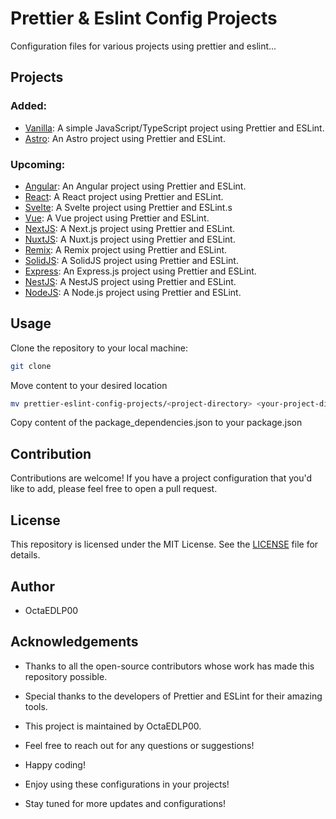 # Prettier & Eslint Config Projects

Configuration files for various projects using prettier and eslint...

## Projects

### Added:

- [Vanilla](./vanilla): A simple JavaScript/TypeScript project using Prettier and ESLint.
- [Astro](./astro): An Astro project using Prettier and ESLint.

### Upcoming:

- [Angular](./angular): An Angular project using Prettier and ESLint.
- [React](./react): A React project using Prettier and ESLint.
- [Svelte](./svelte): A Svelte project using Prettier and ESLint.s
- [Vue](./vue): A Vue project using Prettier and ESLint.
- [NextJS](./nextjs): A Next.js project using Prettier and ESLint.
- [NuxtJS](./nuxtjs): A Nuxt.js project using Prettier and ESLint.
- [Remix](./remix): A Remix project using Prettier and ESLint.
- [SolidJS](./solidjs): A SolidJS project using Prettier and ESLint.
- [Express](./express): An Express.js project using Prettier and ESLint.
- [NestJS](./nestjs): A NestJS project using Prettier and ESLint.
- [NodeJS](./nodejs): A Node.js project using Prettier and ESLint.

## Usage
Clone the repository to your local machine:

```bash
git clone
```
Move content to your desired location

```bash
mv prettier-eslint-config-projects/<project-directory> <your-project-directory>
```

Copy content of the package_dependencies.json to your package.json

## Contribution
Contributions are welcome! If you have a project configuration that you'd like to add, please feel free to open a pull request.

## License
This repository is licensed under the MIT License. See the [LICENSE](./LICENSE) file for details.

## Author
- OctaEDLP00

## Acknowledgements
- Thanks to all the open-source contributors whose work has made this repository possible.
- Special thanks to the developers of Prettier and ESLint for their amazing tools.
- This project is maintained by OctaEDLP00.
- Feel free to reach out for any questions or suggestions!
- Happy coding!


- Enjoy using these configurations in your projects!
- Stay tuned for more updates and configurations!
